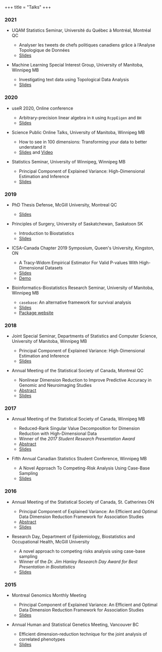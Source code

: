 +++
title = "Talks"
+++

### 2021

  - UQAM Statistics Seminar, Université du Québec à Montréal, Montréal QC
    + Analyser les tweets de chefs politiques canadiens grâce à l’Analyse Topologique de Données
    + [Slides](/slides/MTurgeon-UQAM_03-18-2021.pdf)

  - Machine Learning Special Interest Group, University of Manitoba, Winnipeg MB
    + Investigating text data using Topological Data Analysis
    + [Slides](/slides/MTurgeon-MLSIG_03-11-2021.pdf)

### 2020

  - useR 2020, Online conference
    + Arbitrary-precision linear algebra in `R` using `RcppEigen` and `BH`
    + [Slides](/slides/MTurgeon-useR-July2020.html)

  - Science Public Online Talks, University of Manitoba, Winnipeg MB
    + How to see in 100 dimensions: Transforming your data to better understand it
    + [Slides](/slides/MTurgeon-SPOT-June2020.html) and [Video](https://youtu.be/vpJ26YHgrDw)
  - Statistics Seminar, University of Winnipeg, Winnipeg MB
    + Principal Component of Explained Variance: High-Dimensional Estimation and Inference
    + [Slides](/slides/MTurgeon-UWinnipeg_2020-02-14_handout.pdf)

### 2019

  - PhD Thesis Defense, McGill University, Montreal QC
    + [Slides](/slides/MTurgeon_PhD_defense_slides.pdf)

  - Principles of Surgery, University of Saskatchewan, Saskatoon SK
    + Introduction to Biostatistics
    + [Slides](/slides/intro_to_biostats.pdf)
    
  - ICSA-Canada Chapter 2019 Symposium, Queen's University, Kingston, ON
    + A Tracy-Widom Empirical Estimator For Valid P-values With High-Dimensional Datasets
    + [Slides](/slides/MTurgeon-ICSA_2019-08-10_handout.pdf)
    + [Demo](https://mybinder.org/v2/gh/turgeonmaxime/pcev-demo/master?urlpath=rstudio)
  - Bioinformatics-Biostatistics Research Seminar, University of Manitoba, Winnipeg MB
    + `casebase`: An alternative framework for survival analysis
    + [Slides](/slides/MTurgeon-2019-UManitoba-Biostats.pdf)
    + [Package website](http://sahirbhatnagar.com/casebase/)

### 2018

  - Joint Special Seminar, Departments of Statistics and Computer Science, University of Manitoba, Winnipeg MB
    + Principal Component of Explained Variance: High-Dimensional Estimation and Inference
    + [Slides](/slides/MTurgeon-UManitoba_2018-11-21_handout.pdf)

  - Annual Meeting of the Statistical Society of Canada, Montreal QC
    + Nonlinear Dimension Reduction to Improve Predictive Accuracy in Genomic and Neuroimaging Studies
    + [Abstract](https://ssc.ca/en/meeting/annual/presentation/nonlinear-dimension-reduction-improve-predictive-accuracy-genomic-and)
    + [Slides](/slides/MTurgeon-SSC2018-handout.pdf)

### 2017

  - Annual Meeting of the Statistical Society of Canada, Winnipeg MB
    + Reduced-Rank Singular Value Decomposition for Dimension Reduction with High-Dimensional Data
    + Winner of the *2017 Student Research Presentation Award*
    + [Abstract](https://ssc.ca/en/meeting/annual/2017/presentation/reduced-rank-singular-value-decomposition-dimension-reduction-high)
    + [Slides](/slides/MTurgeon-SSC2017-handout.pdf)

  - Fifth Annual Canadian Statistics Student Conference, Winnipeg MB
    + A Novel Approach To Competing-Risk Analysis Using Case-Base Sampling
    + [Slides](/slides/MTurgeon-2017-Student-Conference.pdf)

### 2016

  - Annual Meeting of the Statistical Society of Canada, St. Catherines ON
    + Principal Component of Explained Variance: An Efficient and Optimal Data Dimension Reduction Framework for Association Studies 
    + [Abstract](https://ssc.ca/en/biostatistics-methodological-innovation-1-0#mt)
    + [Slides](/slides/SSC2016-pcev.pdf)

  - Research Day, Department of Epidemiology, Biostatistics and Occupational Health, McGill University
    + A novel approach to competing risks analysis using case-base sampling
    + Winner of the *Dr. Jim Hanley Research Day Award for Best Presentation in Biostatistics*
    + [Slides](/slides/RD2016-casebase.pdf)

### 2015

  - Montreal Genomics Monthly Meeting
    + Principal Component of Explained Variance: An Efficient and Optimal Data Dimension Reduction Framework for Association Studies 
    + [Slides](/slides/MGM2015-pcev.pdf)

  - Annual Human and Statistical Genetics Meeting, Vancouver BC
    + Efficient dimension-reduction technique for the joint analysis of correlated phenotypes
    + [Slides](/slides/AHSG2015-pcev.pdf)

